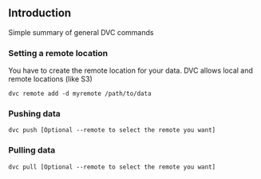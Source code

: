 ## Introduction

Simple summary of general DVC commands

### Setting a remote location

You have to create the remote location for your data.
DVC allows local and remote locations (like S3)

```
dvc remote add -d myremote /path/to/data
```

### Pushing data

```
dvc push [Optional --remote to select the remote you want]
```

### Pulling data

```
dvc pull [Optional --remote to select the remote you want]
```
